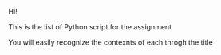 Hi!

This is the list of Python script for the assignment

You will easily recognize the contexnts of each throgh the title
